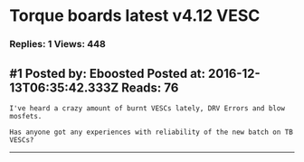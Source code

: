 # Torque boards latest v4.12 VESC

### Replies: 1 Views: 448

## \#1 Posted by: Eboosted Posted at: 2016-12-13T06:35:42.333Z Reads: 76

```
I've heard a crazy amount of burnt VESCs lately, DRV Errors and blow mosfets. 

Has anyone got any experiences with reliability of the new batch on TB VESCs?
```

---
